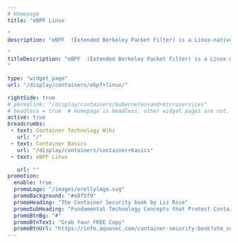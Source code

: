 ```yaml
---
# Homepage
title: "eBPF Linux

"
description: "eBPF  (Extended Berkeley Packet Filter) is a Linux-native in-kernel virtual machine that enables secure, low-overhead tracing for application performance and event observability and analysis.  eBPF enables programmers to write code which gets executed in kernel space in a more secure and restricted environment. This page gather resources about eBPF on Linux and tutorials.

"
titleDescription: "eBPF  (Extended Berkeley Packet Filter) is a Linux-native in-kernel virtual machine that enables secure, low-overhead tracing for application performance and event observability and analysis.  eBPF enables programmers to write code which gets executed in kernel space in a more secure and restricted environment. This page gather resources about eBPF on Linux and tutorials.
" 

type: "widget_page"
url: "/display/containers/ebpf+linux/" 

rightSide: true 
# permalink: "/display/containers/kubernetes+and+microservices"
# headless = true  # Homepage is headless, other widget pages are not.
active: true
breadcrumbs:
 - text: Container Technology Wiki
   url: "/"
 - text: Container Basics
   url: "/display/containers/container+basics"
 - text: eBPF Linux

   url: ""
promotion:
  enable: true
  promoLogo: "/images/orellylogo.svg"
  promoBackground: "#e8f5f9"
  promoHeading: "The Container Security book by Liz Rice"
  promoSubHeading: "Fundamental Technology Concepts that Protect Containerized Applications"
  promoBtnBg: "#"
  promoBtnText: "Grab Your FREE Copy"
  promoBtnUrl: "https://info.aquasec.com/container-security-book?utm_source=wiki"
---
```


